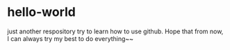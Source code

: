 # hello-world
just another respository
try to learn how to use github. Hope that from now, I can always try my best to do everything~~
